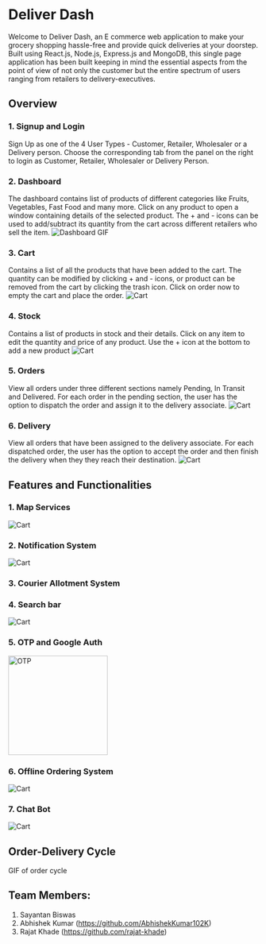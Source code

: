 # Deliver Dash
Welcome to Deliver Dash, an E commerce web application to make your grocery shopping hassle-free and provide quick deliveries at your doorstep. Built using React.js, 
Node.js, Express.js and MongoDB, this single page application has been built keeping in mind the essential aspects from the point of view of not only the customer but 
the entire spectrum of users ranging from retailers to delivery-executives.

## Overview
### 1. Signup and Login
Sign Up as one of the 4 User Types - Customer, Retailer, Wholesaler or a Delivery person. 
Choose the corresponding tab from the panel on the right to login as Customer, Retailer, Wholesaler or Delivery Person.


### 2. Dashboard
The dashboard contains list of products of different categories like Fruits, Vegetables, Fast Food and many more. Click on any product to open a window containing details of the selected product. The + and - icons can be used to add/subtract its quantity from the cart across different retailers who sell the item.
![Dashboard GIF](/res/Dashboard.gif) 


### 3. Cart 
Contains a list of all the products that have been added to the cart. The quantity can be modified by clicking + and - icons, or product can be removed from the cart by clicking
the trash icon. Click on order now to empty the cart and place the order.
![Cart](/res/cart.png)


### 4. Stock
Contains a list of products in stock and their details. Click on any item to edit the quantity and price of any product. Use the + icon at the bottom to add a new product
![Cart](/res/stock.png)

### 5. Orders 
View all orders under three different sections namely Pending, In Transit and Delivered. For each order in the pending section, the user has the option to dispatch the order 
and assign it to the delivery associate.
![Cart](/res/orders.png)

### 6. Delivery
View all orders that have been assigned to the delivery associate. For each dispatched order, the user has the option to accept the order and then finish the delivery when they
they reach their destination.
![Cart](/res/delivery.png)





## Features and Functionalities

### 1. Map Services
![Cart](/res/map.png)

### 2. Notification System
![Cart](/res/notification.png)

### 3. Courier Allotment System

### 4. Search bar
![Cart](/res/search.png)

### 5. OTP and Google Auth
<img src="otp.png" alt="OTP" width="200"/>

### 6. Offline Ordering System
![Cart](/res/offline.png)

### 7. Chat Bot
![Cart](/res/chatbot.png)



## Order-Delivery Cycle
  GIF of order cycle



## Team Members:
1. Sayantan Biswas
2. Abhishek Kumar (https://github.com/AbhishekKumar102K)
3. Rajat Khade (https://github.com/rajat-khade)
